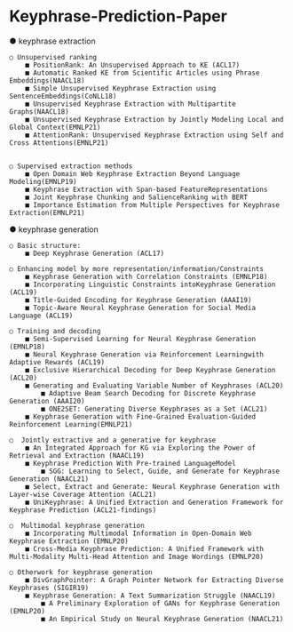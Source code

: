 # Keyphrase-Prediction-Paper

● keyphrase extraction

	○ Unsupervised ranking
		■ PositionRank: An Unsupervised Approach to KE (ACL17)
		■ Automatic Ranked KE from Scientific Articles using Phrase Embeddings(NAACL18)
		■ Simple Unsupervised Keyphrase Extraction using SentenceEmbeddings(CoNLL18)
		■ Unsupervised Keyphrase Extraction with Multipartite Graphs(NAACL18)
		■ Unsupervised Keyphrase Extraction by Jointly Modeling Local and Global Context(EMNLP21)
		■ AttentionRank: Unsupervised Keyphrase Extraction using Self and Cross Attentions(EMNLP21)


	○ Supervised extraction methods
		■ Open Domain Web Keyphrase Extraction Beyond Language Modeling(EMNLP19)
		■ Keyphrase Extraction with Span-based FeatureRepresentations
		■ Joint Keyphrase Chunking and SalienceRanking with BERT
		■ Importance Estimation from Multiple Perspectives for Keyphrase Extraction(EMNLP21)

   
● keyphrase generation

	○ Basic structure:
		■ Deep Keyphrase Generation (ACL17)

	○ Enhancing model by more representation/information/Constraints
		■ Keyphrase Generation with Correlation Constraints (EMNLP18)
		■ Incorporating Linguistic Constraints intoKeyphrase Generation (ACL19)
		■ Title-Guided Encoding for Keyphrase Generation (AAAI19)
		■ Topic-Aware Neural Keyphrase Generation for Social Media Language (ACL19)

	○ Training and decoding
		■ Semi-Supervised Learning for Neural Keyphrase Generation (EMNLP18)
		■ Neural Keyphrase Generation via Reinforcement Learningwith Adaptive Rewards (ACL19)
		■ Exclusive Hierarchical Decoding for Deep Keyphrase Generation (ACL20)
		■ Generating and Evaluating Variable Number of Keyphrases (ACL20)
    		■ Adaptive Beam Search Decoding for Discrete Keyphrase Generation (AAAI20)
    		■ ONE2SET: Generating Diverse Keyphrases as a Set (ACL21)
   		■ Keyphrase Generation with Fine-Grained Evaluation-Guided Reinforcement Learning(EMNLP21)

	○  Jointly extractive and a generative for keyphrase
		■ An Integrated Approach for KG via Exploring the Power of Retrieval and Extraction (NAACL19)
		■ Keyphrase Prediction With Pre-trained LanguageModel
    		■ SGG: Learning to Select, Guide, and Generate for Keyphrase Generation (NAACL21)
		■ Select, Extract and Generate: Neural Keyphrase Generation with Layer-wise Coverage Attention (ACL21)
		■ UniKeyphrase: A Unified Extraction and Generation Framework for Keyphrase Prediction (ACL21-findings)

	○  Multimodal keyphrase generation
		■ Incorporating Multimodal Information in Open-Domain Web Keyphrase Extraction (EMNLP20)
		■ Cross-Media Keyphrase Prediction: A Unified Framework with Multi-Modality Multi-Head Attention and Image Wordings (EMNLP20)

	○ Otherwork for keyphrase generation
		■ DivGraphPointer: A Graph Pointer Network for Extracting Diverse Keyphrases (SIGIR19)
		■ Keyphrase Generation: A Text Summarization Struggle (NAACL19)
    		■ A Preliminary Exploration of GANs for Keyphrase Generation (EMNLP20)
    		■ An Empirical Study on Neural Keyphrase Generation (NAACL21)
